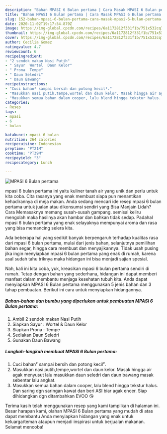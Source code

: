 ```yaml
---
description: "Bahan MPASI 6 Bulan pertama | Cara Masak MPASI 6 Bulan pertama Yang Menggugah Selera"
title: "Bahan MPASI 6 Bulan pertama | Cara Masak MPASI 6 Bulan pertama Yang Menggugah Selera"
slug: 152-bahan-mpasi-6-bulan-pertama-cara-masak-mpasi-6-bulan-pertama-yang-menggugah-selera
date: 2020-11-02T19:17:54.879Z
image: https://img-global.cpcdn.com/recipes/6a1172812f331f1b/751x532cq70/mpasi-6-bulan-pertama-foto-resep-utama.jpg
thumbnail: https://img-global.cpcdn.com/recipes/6a1172812f331f1b/751x532cq70/mpasi-6-bulan-pertama-foto-resep-utama.jpg
cover: https://img-global.cpcdn.com/recipes/6a1172812f331f1b/751x532cq70/mpasi-6-bulan-pertama-foto-resep-utama.jpg
author: Cecilia Gomez
ratingvalue: 4.7
reviewcount: 6
recipeingredient:
- "2 sendok makan Nasi Putih"
- " Sayur  Wortel  Daun Kelor"
- " Prona  Tempe"
- " Daun Seledri"
- " Daun Bawang"
recipeinstructions:
- "Cuci bahan² sampai bersih dan potong kecil²."
- "Masukkan nasi putih,tempe,wortel dan daun kelor. Masak hingga air agak menyusut lalu masukkan daun seledri dan daun bawang masak sebentar lalu angkat."
- "Masukkan semua bahan dalam cooper, lalu blend hingga tekstur halus. Dan saring dgn saringan kawat dan beri ASI biar agak encer. Siap dihidangkan dgn ditambahkan EVOO 😘"
categories:
- Resep
tags:
- mpasi
- 6
- bulan

katakunci: mpasi 6 bulan 
nutrition: 264 calories
recipecuisine: Indonesian
preptime: "PT21M"
cooktime: "PT39M"
recipeyield: "3"
recipecategory: Lunch

---
```



![MPASI 6 Bulan pertama](https://img-global.cpcdn.com/recipes/6a1172812f331f1b/751x532cq70/mpasi-6-bulan-pertama-foto-resep-utama.jpg)


mpasi 6 bulan pertama ini yaitu kuliner tanah air yang unik dan perlu untuk kita coba. Cita rasanya yang enak membuat siapa pun menantikan kehadirannya di meja makan.
Anda sedang mencari ide resep mpasi 6 bulan pertama untuk jualan atau dikonsumsi sendiri yang Bisa Manjain Lidah? Cara Memasaknya memang susah-susah gampang. semisal keliru mengolah maka hasilnya akan hambar dan bahkan tidak sedap. Padahal mpasi 6 bulan pertama yang enak selayaknya mempunyai aroma dan rasa yang bisa memancing selera kita.

Ada beberapa hal yang sedikit banyak berpengaruh terhadap kualitas rasa dari mpasi 6 bulan pertama, mulai dari jenis bahan, selanjutnya pemilihan bahan segar, hingga cara membuat dan menyajikannya. Tidak usah pusing jika ingin menyiapkan mpasi 6 bulan pertama yang enak di rumah, karena asal sudah tahu triknya maka hidangan ini bisa menjadi sajian spesial.




Nah, kali ini kita coba, yuk, kreasikan mpasi 6 bulan pertama sendiri di rumah. Tetap dengan bahan yang sederhana, hidangan ini dapat memberi manfaat dalam membantu menjaga kesehatan tubuh kita. Anda dapat menyiapkan MPASI 6 Bulan pertama menggunakan 5 jenis bahan dan 3 tahap pembuatan. Berikut ini cara untuk menyiapkan hidangannya.

<!--inarticleads1-->

##### Bahan-bahan dan bumbu yang diperlukan untuk pembuatan MPASI 6 Bulan pertama:

1. Ambil 2 sendok makan Nasi Putih
1. Siapkan  Sayur : Wortel &amp; Daun Kelor
1. Siapkan  Prona : Tempe
1. Sediakan  Daun Seledri
1. Gunakan  Daun Bawang




<!--inarticleads2-->

##### Langkah-langkah membuat MPASI 6 Bulan pertama:

1. Cuci bahan² sampai bersih dan potong kecil².
1. Masukkan nasi putih,tempe,wortel dan daun kelor. Masak hingga air agak menyusut lalu masukkan daun seledri dan daun bawang masak sebentar lalu angkat.
1. Masukkan semua bahan dalam cooper, lalu blend hingga tekstur halus. Dan saring dgn saringan kawat dan beri ASI biar agak encer. Siap dihidangkan dgn ditambahkan EVOO 😘




Terima kasih telah menggunakan resep yang kami tampilkan di halaman ini. Besar harapan kami, olahan MPASI 6 Bulan pertama yang mudah di atas dapat membantu Anda menyiapkan hidangan yang enak untuk keluarga/teman ataupun menjadi inspirasi untuk berjualan makanan. Selamat mencoba!
